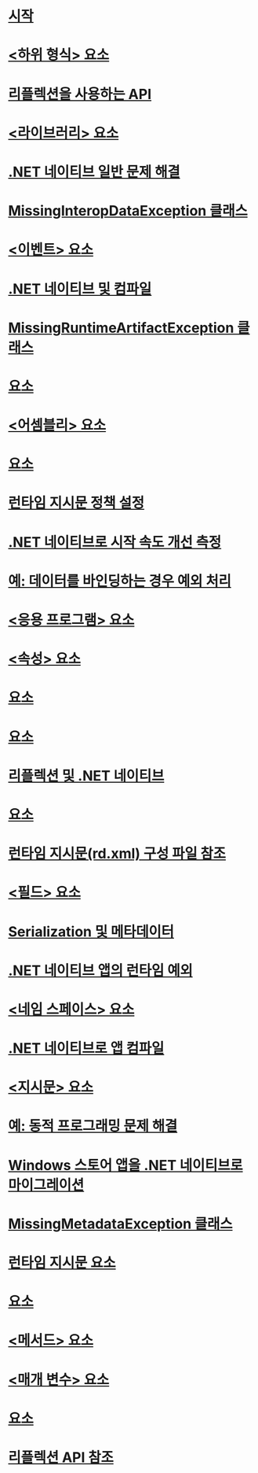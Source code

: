 # [시작](getting-started-with-net-native.md)
# [<하위 형식> 요소](subtypes-element-net-native.md)
# [리플렉션을 사용하는 API](apis-that-rely-on-reflection.md)
# [<라이브러리> 요소](library-element-net-native.md)
# [.NET 네이티브 일반 문제 해결](net-native-general-troubleshooting.md)
# [MissingInteropDataException 클래스](missinginteropdataexception-class-net-native.md)
# [<이벤트> 요소](event-element-net-native.md)
# [.NET 네이티브 및 컴파일](net-native-and-compilation.md)
# [MissingRuntimeArtifactException 클래스](missingruntimeartifactexception-class-net-native.md)
# [<TypeParameter> 요소](typeparameter-element-net-native.md)
# [<어셈블리> 요소](assembly-element-net-native.md)
# [<GenericParameter> 요소](genericparameter-element-net-native.md)
# [런타임 지시문 정책 설정](runtime-directive-policy-settings.md)
# [.NET 네이티브로 시작 속도 개선 측정](measuring-startup-improvement-with-net-native.md)
# [예: 데이터를 바인딩하는 경우 예외 처리](example-handling-exceptions-when-binding-data.md)
# [<응용 프로그램> 요소](application-element-net-native.md)
# [<속성> 요소](property-element-net-native.md)
# [<TypeInstantiation> 요소](typeinstantiation-element-net-native.md)
# [<MethodInstantiation> 요소](methodinstantiation-element-net-native.md)
# [리플렉션 및 .NET 네이티브](reflection-and-net-native.md)
# [<AttributeImplies> 요소](attributeimplies-element-net-native.md)
# [런타임 지시문(rd.xml) 구성 파일 참조](runtime-directives-rd-xml-configuration-file-reference.md)
# [<필드> 요소](field-element-net-native.md)
# [Serialization 및 메타데이터](serialization-and-metadata.md)
# [.NET 네이티브 앱의 런타임 예외](runtime-exceptions-in-net-native-apps.md)
# [<네임 스페이스> 요소](namespace-element-net-native.md)
# [.NET 네이티브로 앱 컴파일](index.md)
# [<지시문> 요소](directives-element-net-native.md)
# [예: 동적 프로그래밍 문제 해결](example-troubleshooting-dynamic-programming.md)
# [Windows 스토어 앱을 .NET 네이티브로 마이그레이션](migrating-your-windows-store-app-to-net-native.md)
# [MissingMetadataException 클래스](missingmetadataexception-class-net-native.md)
# [런타임 지시문 요소](runtime-directive-elements.md)
# [<ImpliesType> 요소](impliestype-element-net-native.md)
# [<메서드> 요소](method-element-net-native.md)
# [<매개 변수> 요소](parameter-element-net-native.md)
# [<Type> 요소](type-element-net-native.md)
# [리플렉션 API 참조](net-native-reflection-api-reference.md)
